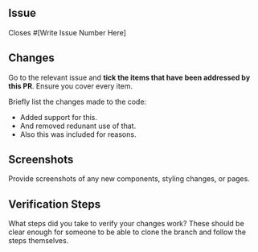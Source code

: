 ## Issue

Closes #[Write Issue Number Here]

## Changes

Go to the relevant issue and **tick the items that have been addressed by this PR**. Ensure you cover every item.

Briefly list the changes made to the code:

- Added support for this.
- And removed redunant use of that.
- Also this was included for reasons.

## Screenshots

Provide screenshots of any new components, styling changes, or pages. 

## Verification Steps

What steps did you take to verify your changes work? These should be clear enough for someone to be able to clone the branch and follow the steps themselves. 

